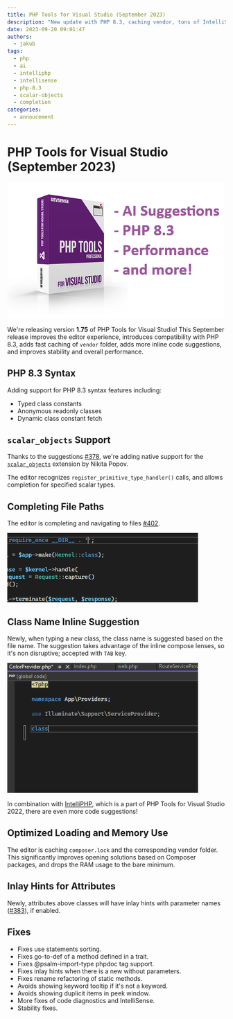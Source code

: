 ```yaml
---
title: PHP Tools for Visual Studio (September 2023)
description: "New update with PHP 8.3, caching vendor, tons of IntelliSense improvements, and more!"
date: 2023-09-20 09:01:47
authors:
  - jakub
tags:
  - php
  - ai
  - intelliphp
  - intellisense
  - php-8.3
  - scalar-objects
  - completion
categories:
  - annoucement
---
```


# PHP Tools for Visual Studio (September 2023)

![Cover Image](imgs/phptools-v1-75.png)

We're releasing version **1.75** of PHP Tools for Visual Studio! This September release improves the editor experience, introduces compatibility with PHP 8.3, adds fast caching of `vendor` folder, adds more inline code suggestions, and improves stability and overall performance.

<!-- more -->

## PHP 8.3 Syntax

Adding support for PHP 8.3 syntax features including:

- Typed class constants
- Anonymous readonly classes
- Dynamic class constant fetch

## `scalar_objects` Support

Thanks to the suggestions [#378](https://github.com/DEVSENSE/phptools-docs/issues/378), we're adding native support for the [`scalar_objects`](https://github.com/nikic/scalar_objects) extension by Nikita Popov.

The editor recognizes `register_primitive_type_handler()` calls, and allows completion for specified scalar types.

## Completing File Paths

The editor is completing and navigating to files [#402](https://github.com/DEVSENSE/phptools-docs/issues/402).

![file path suggestion](https://github.com/DEVSENSE/phptools-docs/blob/master/content/vs/releasenotes/imgs/vs-complete-filenames.gif?raw=true)

## Class Name Inline Suggestion

Newly, when typing a new class, the class name is suggested based on the file name. The suggestion takes advantage of the inline compose lenses, so it's non disruptive; accepted with `TAB` key.

![class name suggestion](https://github.com/DEVSENSE/phptools-docs/blob/master/content/vs/releasenotes/imgs/vs-complete-class-name.gif?raw=true)

In combination with [IntelliPHP](https://blog.devsense.com/2023/php-and-visual-studio-updates-july-2023), which is a part of PHP Tools for Visual Studio 2022, there are even more code suggestions!

## Optimized Loading and Memory Use

The editor is caching `composer.lock` and the corresponding vendor folder. This significantly improves opening solutions based on Composer packages, and drops the RAM usage to the bare minimum.

## Inlay Hints for Attributes

Newly, attributes above classes will have inlay hints with parameter names ([#383](https://github.com/DEVSENSE/phptools-docs/issues/383)), if enabled.

## Fixes

- Fixes use statements sorting.
- Fixes go-to-def of a method defined in a trait.
- Fixes @psalm-import-type phpdoc tag support.
- Fixes inlay hints when there is a new without parameters.
- Fixes rename refactoring of static methods.
- Avoids showing keyword tooltip if it's not a keyword.
- Avoids showing duplicit items in peek window.
- More fixes of code diagnostics and IntelliSense.
- Stability fixes.
